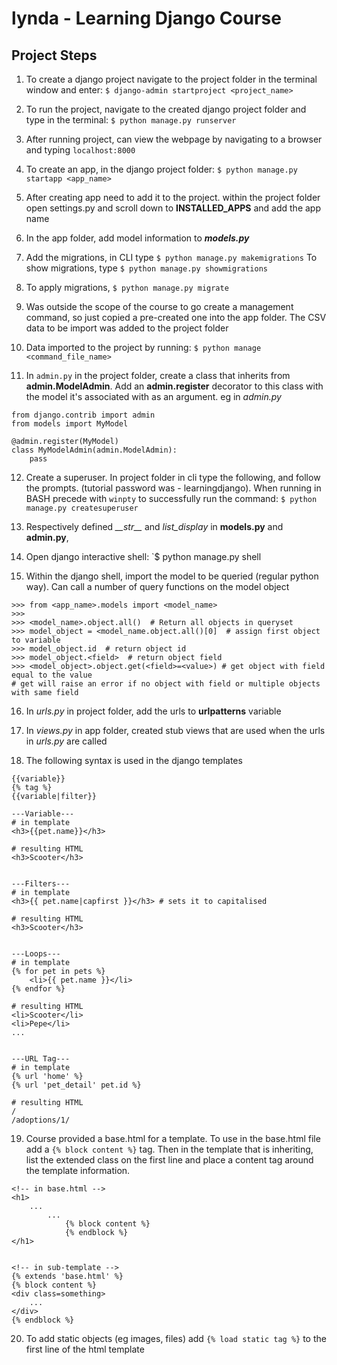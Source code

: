 # lynda - Learning Django Course

## Project Steps
1. To create a django project navigate to the project folder in the terminal window and enter: 
    `$ django-admin startproject <project_name>`

2. To run the project, navigate to the created django project folder and type in the terminal:
    `$ python manage.py runserver`

3. After running project, can view the webpage by navigating to a browser and typing `localhost:8000`

4. To create an app, in the django project folder:
    `$ python manage.py startapp <app_name>`

5. After creating app need to add it to the project. within the project folder open settings.py and scroll down to **INSTALLED_APPS** and add the app name

6. In the app folder, add model information to __*models.py*__

7. Add the migrations, in CLI type
    `$ python manage.py makemigrations`
To show migrations, type
    `$ python manage.py showmigrations`

8. To apply migrations,
    `$ python manage.py migrate`

9. Was outside the scope of the course to go create a management command, so just copied a pre-created one into the app folder. The CSV data to be import was added to the project folder

10. Data imported to the project by running:
    `$ python manage <command_file_name>`

11. In `admin.py` in the project folder, create a class that inherits from **admin.ModelAdmin**. Add an **admin.register** decorator to this class with the model it's associated with as an argument. eg in _admin.py_
```
from django.contrib import admin
from models import MyModel

@admin.register(MyModel)
class MyModelAdmin(admin.ModelAdmin):
    pass
```

12. Create a superuser. In project folder in cli type the following, and follow the prompts. (tutorial password was - learningdjango). When running in BASH precede with `winpty` to successfully run the command:
`$ python manage.py createsuperuser` 

13. Respectively defined *\_\_str\_\_* and _list\_display_ in **models.py** and **admin.py**, 

14. Open django interactive shell: 
    `$ python manage.py shell

15. Within the django shell, import the model to be queried (regular python way). Can call a number of query functions on the model object
```
>>> from <app_name>.models import <model_name>
>>>
>>> <model_name>.object.all()  # Return all objects in queryset
>>> model_object = <model_name.object.all()[0]  # assign first object to variable
>>> model_object.id  # return object id
>>> model_object.<field>  # return object field
>>> <model_object>.object.get(<field>=<value>) # get object with field equal to the value
# get will raise an error if no object with field or multiple objects with same field 
```

16. In _urls.py_ in project folder, add the urls to **urlpatterns** variable

17. In _views.py_ in app folder, created stub views that are used when the urls in _urls.py_ are called

18. The following syntax is used in the django templates
```
{{variable}}
{% tag %}
{{variable|filter}}

---Variable---
# in template
<h3>{{pet.name}}</h3>

# resulting HTML
<h3>Scooter</h3>


---Filters---
# in template
<h3>{{ pet.name|capfirst }}</h3> # sets it to capitalised

# resulting HTML
<h3>Scooter</h3>


---Loops---
# in template
{% for pet in pets %}
    <li>{{ pet.name }}</li>
{% endfor %}

# resulting HTML
<li>Scooter</li>
<li>Pepe</li>
...


---URL Tag---
# in template
{% url 'home' %}
{% url 'pet_detail' pet.id %}

# resulting HTML
/
/adoptions/1/

``` 

19. Course provided a base.html for a template. To use in the base.html file add a `{% block content %}` tag. Then in the template that is inheriting, list the extended class on the first line and place a content tag around the template information.
```
<!-- in base.html -->
<h1>
    ...
    	...
            {% block content %}
            {% endblock %}
</h1>


<!-- in sub-template -->
{% extends 'base.html' %}
{% block content %}
<div class=something>
    ...
</div>
{% endblock %}
```

20. To add static objects (eg images, files) add `{% load static tag %}` to the first line of the html template
